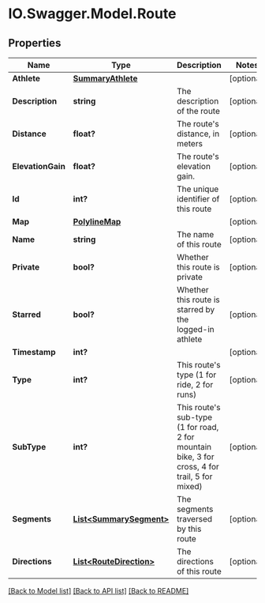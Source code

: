 # IO.Swagger.Model.Route
## Properties

Name | Type | Description | Notes
------------ | ------------- | ------------- | -------------
**Athlete** | [**SummaryAthlete**](SummaryAthlete.md) |  | [optional] 
**Description** | **string** | The description of the route | [optional] 
**Distance** | **float?** | The route&#39;s distance, in meters | [optional] 
**ElevationGain** | **float?** | The route&#39;s elevation gain. | [optional] 
**Id** | **int?** | The unique identifier of this route | [optional] 
**Map** | [**PolylineMap**](PolylineMap.md) |  | [optional] 
**Name** | **string** | The name of this route | [optional] 
**Private** | **bool?** | Whether this route is private | [optional] 
**Starred** | **bool?** | Whether this route is starred by the logged-in athlete | [optional] 
**Timestamp** | **int?** |  | [optional] 
**Type** | **int?** | This route&#39;s type (1 for ride, 2 for runs) | [optional] 
**SubType** | **int?** | This route&#39;s sub-type (1 for road, 2 for mountain bike, 3 for cross, 4 for trail, 5 for mixed) | [optional] 
**Segments** | [**List&lt;SummarySegment&gt;**](SummarySegment.md) | The segments traversed by this route | [optional] 
**Directions** | [**List&lt;RouteDirection&gt;**](RouteDirection.md) | The directions of this route | [optional] 

[[Back to Model list]](../README.md#documentation-for-models) [[Back to API list]](../README.md#documentation-for-api-endpoints) [[Back to README]](../README.md)

